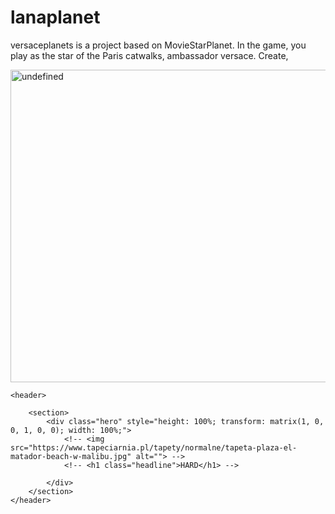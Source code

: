 # lanaplanet
versaceplanets is a project based on MovieStarPlanet. In the game, you play as the star of the Paris catwalks, ambassador versace. Create,
<div class="hero" style="height: 100%; transform: matrix(1, 0, 0, 1, 0, 0); width: 100%;">
<img src="https://i.imgur.com/3zDdmhi.png" alt="undefined" height="500" width="1000">   

<html lang="en"><head>
    <meta charset="UTF-8">
    <meta name="viewport" content="width=device-width, initial-scale=1.0">
    <meta http-equiv="X-UA-Compatible" content="ie=edge">
    <link rel="stylesheet" href="./style.css">
    <title>lanaplanet</title>
<style></style></head>
<body>


    <header>

        <section>
            <div class="hero" style="height: 100%; transform: matrix(1, 0, 0, 1, 0, 0); width: 100%;">
                <!-- <img src="https://www.tapeciarnia.pl/tapety/normalne/tapeta-plaza-el-matador-beach-w-malibu.jpg" alt=""> -->
                <!-- <h1 class="headline">HARD</h1> -->
                
            </div>
        </section>
    </header>
